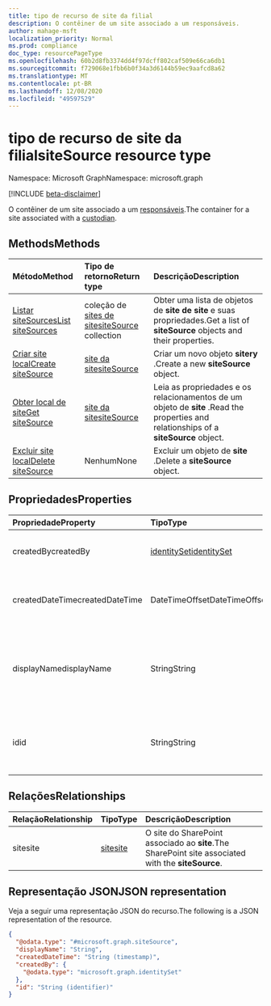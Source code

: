 ```yaml
---
title: tipo de recurso de site da filial
description: O contêiner de um site associado a um responsáveis.
author: mahage-msft
localization_priority: Normal
ms.prod: compliance
doc_type: resourcePageType
ms.openlocfilehash: 60b2d8fb3374dd4f97dcff802caf509e66ca6db1
ms.sourcegitcommit: f729068e1fbb6b0f34a3d6144b59ec9aafcd8a62
ms.translationtype: MT
ms.contentlocale: pt-BR
ms.lasthandoff: 12/08/2020
ms.locfileid: "49597529"
---
```

# <a name="sitesource-resource-type"></a><span data-ttu-id="1888f-103">tipo de recurso de site da filial</span><span class="sxs-lookup"><span data-stu-id="1888f-103">siteSource resource type</span></span>

<span data-ttu-id="1888f-104">Namespace: Microsoft Graph</span><span class="sxs-lookup"><span data-stu-id="1888f-104">Namespace: microsoft.graph</span></span>

[!INCLUDE [beta-disclaimer](../../includes/beta-disclaimer.md)]

<span data-ttu-id="1888f-105">O contêiner de um site associado a um [responsáveis](custodian.md).</span><span class="sxs-lookup"><span data-stu-id="1888f-105">The container for a site associated with a [custodian](custodian.md).</span></span>

## <a name="methods"></a><span data-ttu-id="1888f-106">Methods</span><span class="sxs-lookup"><span data-stu-id="1888f-106">Methods</span></span>

|<span data-ttu-id="1888f-107">Método</span><span class="sxs-lookup"><span data-stu-id="1888f-107">Method</span></span>|<span data-ttu-id="1888f-108">Tipo de retorno</span><span class="sxs-lookup"><span data-stu-id="1888f-108">Return type</span></span>|<span data-ttu-id="1888f-109">Descrição</span><span class="sxs-lookup"><span data-stu-id="1888f-109">Description</span></span>|
|:---|:---|:---|
|[<span data-ttu-id="1888f-110">Listar siteSources</span><span class="sxs-lookup"><span data-stu-id="1888f-110">List siteSources</span></span>](../api/custodian-list-sitesources.md)|<span data-ttu-id="1888f-111">coleção de [sites de site](../resources/sitesource.md)</span><span class="sxs-lookup"><span data-stu-id="1888f-111">[siteSource](../resources/sitesource.md) collection</span></span>|<span data-ttu-id="1888f-112">Obter uma lista de objetos de **site de site** e suas propriedades.</span><span class="sxs-lookup"><span data-stu-id="1888f-112">Get a list of **siteSource** objects and their properties.</span></span>|
|[<span data-ttu-id="1888f-113">Criar site local</span><span class="sxs-lookup"><span data-stu-id="1888f-113">Create siteSource</span></span>](../api/custodian-post-sitesources.md)|[<span data-ttu-id="1888f-114">site da site</span><span class="sxs-lookup"><span data-stu-id="1888f-114">siteSource</span></span>](../resources/sitesource.md)|<span data-ttu-id="1888f-115">Criar um novo objeto **sitery** .</span><span class="sxs-lookup"><span data-stu-id="1888f-115">Create a new **siteSource** object.</span></span>|
|[<span data-ttu-id="1888f-116">Obter local de site</span><span class="sxs-lookup"><span data-stu-id="1888f-116">Get siteSource</span></span>](../api/sitesource-get.md)|[<span data-ttu-id="1888f-117">site da site</span><span class="sxs-lookup"><span data-stu-id="1888f-117">siteSource</span></span>](../resources/sitesource.md)|<span data-ttu-id="1888f-118">Leia as propriedades e os relacionamentos de um objeto de **site** .</span><span class="sxs-lookup"><span data-stu-id="1888f-118">Read the properties and relationships of a **siteSource** object.</span></span>|
|[<span data-ttu-id="1888f-119">Excluir site local</span><span class="sxs-lookup"><span data-stu-id="1888f-119">Delete siteSource</span></span>](../api/sitesource-delete.md)|<span data-ttu-id="1888f-120">Nenhum</span><span class="sxs-lookup"><span data-stu-id="1888f-120">None</span></span>|<span data-ttu-id="1888f-121">Excluir um objeto de **site** .</span><span class="sxs-lookup"><span data-stu-id="1888f-121">Delete a **siteSource** object.</span></span>|

## <a name="properties"></a><span data-ttu-id="1888f-122">Propriedades</span><span class="sxs-lookup"><span data-stu-id="1888f-122">Properties</span></span>

|<span data-ttu-id="1888f-123">Propriedade</span><span class="sxs-lookup"><span data-stu-id="1888f-123">Property</span></span>|<span data-ttu-id="1888f-124">Tipo</span><span class="sxs-lookup"><span data-stu-id="1888f-124">Type</span></span>|<span data-ttu-id="1888f-125">Descrição</span><span class="sxs-lookup"><span data-stu-id="1888f-125">Description</span></span>|
|:---|:---|:---|
|<span data-ttu-id="1888f-126">createdBy</span><span class="sxs-lookup"><span data-stu-id="1888f-126">createdBy</span></span>|[<span data-ttu-id="1888f-127">identitySet</span><span class="sxs-lookup"><span data-stu-id="1888f-127">identitySet</span></span>](../resources/identityset.md)|<span data-ttu-id="1888f-128">O usuário que criou a **site**.</span><span class="sxs-lookup"><span data-stu-id="1888f-128">The user who created the **siteSource**.</span></span>|
|<span data-ttu-id="1888f-129">createdDateTime</span><span class="sxs-lookup"><span data-stu-id="1888f-129">createdDateTime</span></span>|<span data-ttu-id="1888f-130">DateTimeOffset</span><span class="sxs-lookup"><span data-stu-id="1888f-130">DateTimeOffset</span></span>|<span data-ttu-id="1888f-131">A data e a hora em que o **site local** foi criado.</span><span class="sxs-lookup"><span data-stu-id="1888f-131">The date and time the **siteSource** was created.</span></span>|
|<span data-ttu-id="1888f-132">displayName</span><span class="sxs-lookup"><span data-stu-id="1888f-132">displayName</span></span>|<span data-ttu-id="1888f-133">String</span><span class="sxs-lookup"><span data-stu-id="1888f-133">String</span></span>|<span data-ttu-id="1888f-134">O nome de exibição do **site**.</span><span class="sxs-lookup"><span data-stu-id="1888f-134">The display name of the **siteSource**.</span></span> <span data-ttu-id="1888f-135">Este será o nome do site do SharePoint.</span><span class="sxs-lookup"><span data-stu-id="1888f-135">This will be the name of the SharePoint site.</span></span>|
|<span data-ttu-id="1888f-136">id</span><span class="sxs-lookup"><span data-stu-id="1888f-136">id</span></span>|<span data-ttu-id="1888f-137">String</span><span class="sxs-lookup"><span data-stu-id="1888f-137">String</span></span>| <span data-ttu-id="1888f-138">A ID da sessão de **site**.</span><span class="sxs-lookup"><span data-stu-id="1888f-138">The ID of the **siteSource**.</span></span> <span data-ttu-id="1888f-139">Esta não é a ID do site real.</span><span class="sxs-lookup"><span data-stu-id="1888f-139">This is not the ID of the actual site.</span></span>|

## <a name="relationships"></a><span data-ttu-id="1888f-140">Relações</span><span class="sxs-lookup"><span data-stu-id="1888f-140">Relationships</span></span>

|<span data-ttu-id="1888f-141">Relação</span><span class="sxs-lookup"><span data-stu-id="1888f-141">Relationship</span></span>|<span data-ttu-id="1888f-142">Tipo</span><span class="sxs-lookup"><span data-stu-id="1888f-142">Type</span></span>|<span data-ttu-id="1888f-143">Descrição</span><span class="sxs-lookup"><span data-stu-id="1888f-143">Description</span></span>|
|:---|:---|:---|
|<span data-ttu-id="1888f-144">site</span><span class="sxs-lookup"><span data-stu-id="1888f-144">site</span></span>|[<span data-ttu-id="1888f-145">site</span><span class="sxs-lookup"><span data-stu-id="1888f-145">site</span></span>](../resources/site.md)|<span data-ttu-id="1888f-146">O site do SharePoint associado ao **site**.</span><span class="sxs-lookup"><span data-stu-id="1888f-146">The SharePoint site associated with the **siteSource**.</span></span>|

## <a name="json-representation"></a><span data-ttu-id="1888f-147">Representação JSON</span><span class="sxs-lookup"><span data-stu-id="1888f-147">JSON representation</span></span>

<span data-ttu-id="1888f-148">Veja a seguir uma representação JSON do recurso.</span><span class="sxs-lookup"><span data-stu-id="1888f-148">The following is a JSON representation of the resource.</span></span>
<!-- {
  "blockType": "resource",
  "keyProperty": "id",
  "@odata.type": "microsoft.graph.siteSource",
  "baseType": "microsoft.graph.dataSource",
  "openType": false
}
-->

``` json
{
  "@odata.type": "#microsoft.graph.siteSource",
  "displayName": "String",
  "createdDateTime": "String (timestamp)",
  "createdBy": {
    "@odata.type": "microsoft.graph.identitySet"
  },
  "id": "String (identifier)"
}
```
